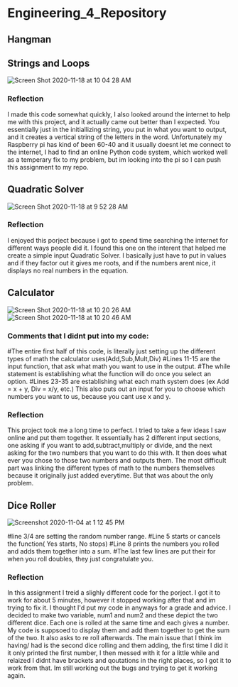 # Engineering_4_Repository

## Hangman 







## Strings and Loops

![Screen Shot 2020-11-18 at 10 04 28 AM](https://user-images.githubusercontent.com/54447117/99547455-8ee9ac80-2985-11eb-82a6-ca1e817c1e4d.png)

### Reflection
I made this code somewhat quickly, I also looked around the internet to help me with this project, and it actually came out better than I expected. You essentially just in the initiallizing string, you put in what you want to output, and it creates a vertical string of the letters in the word. Unfortunately my Raspberry pi has kind of been 60-40 and it usually doesnt let me connect to the internet, I had to find an online Python code system, which worked well as a temperary fix to my problem, but im looking into the pi so I can push this assignment to my repo. 

## Quadratic Solver

![Screen Shot 2020-11-18 at 9 52 28 AM](https://user-images.githubusercontent.com/54447117/99545915-da9b5680-2983-11eb-85d5-40244cf35354.png)

### Reflection
I enjoyed this porject because i got to spend time searching the internet for different ways people did it. I found this one on the interent that helped me create a simple input Quadratic Solver. I basically just have to put in values and if they factor out it gives me roots, and if the numbers arent nice, it displays no real numbers in the equation. 

## Calculator

![Screen Shot 2020-11-18 at 10 20 26 AM](https://user-images.githubusercontent.com/54447117/99549574-cc4f3980-2987-11eb-90b5-d05e45715e2b.png)
![Screen Shot 2020-11-18 at 10 20 46 AM](https://user-images.githubusercontent.com/54447117/99549632-dcffaf80-2987-11eb-8200-ffe5484810ce.png)

### Comments that I didnt put into my code:
#The entire first half of this code, is literally just setting up the different types of math the calculator uses(Add,Sub,Mult,Div)
#Lines 11-15 are the input function, that ask what math you want to use in the output. 
#The while statement is establishing what the function will do once you select an option.
#Lines 23-35 are establishing what each math system does (ex Add = x + y, Div = x/y, etc.) This also puts out an input for you to choose which numbers you want to us, because you cant use x and y.
### Reflection
This project took me a long time to perfect. I tried to take a few ideas I saw online and put them together. It essentially has 2 different input sections, one asking if you want to add,subtract,multiply or divide, and the next asking for the two numbers that you want to do this with. It then does what ever you chose to those two numbers and outputs them. The most difficult part was linking the different types of math to the numbers themselves because it originally just added everytime. But that was about the only problem. 

## Dice Roller

![Screenshot 2020-11-04 at 1 12 45 PM](https://user-images.githubusercontent.com/54447117/98152380-a3b34400-1e9f-11eb-8707-5db74a5e6b42.png)

#line 3/4 are setting the random number range.
#Line 5 starts or cancels the function( Yes starts, No stops)
#Line 8 prints the numbers you rolled and adds them together into a sum.
#The last few lines are put their for when you roll doubles, they just congratulate you. 
        
### Reflection 
In this assignment I treid a slighly different code for the porject. I got it to work for about 5 minutes, however it stopped working after that and im trying to fix it. I thought I'd put my code in anyways for a grade and advice. I decided to make two variable, num1 and num2 and these depict the two different dice. Each one is rolled at the same time and each gives a number. My code is suppsoed to display them and add them together to get the sum of the two. It also asks to re roll afterwards. The main issue that I think im having/ had is the second dice rolling and them adding, the first time I did it it only printed the first number, I then messed with it for a little while and relaized I didnt have brackets and qoutations in the right places, so I got it to work from that. Im still working out the bugs and trying to get it working again. 
